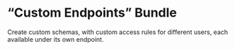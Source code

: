 # “Custom Endpoints” Bundle

Create custom schemas, with custom access rules for different users, each available under its own endpoint.

<!-- ## List of bundled extensions

- [Custom Endpoints](../../../../../extensions/custom-endpoints/docs/modules/custom-endpoints/en.md) -->
